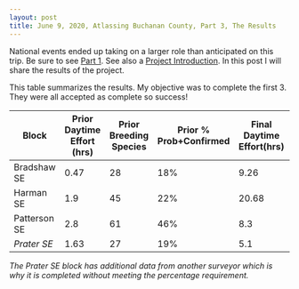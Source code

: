 ```yaml
---
layout: post
title: June 9, 2020, Atlassing Buchanan County, Part 3, The Results
---
```


National events ended up taking on a larger role than anticipated on this trip. Be sure to see [Part 1](2020-06-06-Atlassing-Buchanan-County.md). See also a [Project Introduction](2020-06-07-Project-Introduction.md). In this post I will share the results of the project.

This table summarizes the results. My objective was to complete the first 3. They were all accepted as complete so success!

| Block | Prior Daytime Effort (hrs) | Prior Breeding Species | Prior % Prob+Confirmed | Final Daytime Effort(hrs) | Final Breeding Species | Final % Probable+Confirmed | Nightjar Survey |
| ------------ | ----------- | ----------- | ----------- | ----------- | ----------- | ----------- | ----------- |
| Bradshaw SE  | 0.47 | 28 | 18% |  9.26 | 60 | 77% | yes |
| Harman SE    | 1.9  | 45 | 22% | 20.68| 73 | 62% | yes |
| Patterson SE | 2.8  | 61 | 46% |  8.3 | 69 | *49%* | *NA* |
| *Prater SE*  | 1.63 | 27 | 19% |  5.1 | 48 | *48%* | np |

*The Prater SE block has additional data from another surveyor which is why it is completed without meeting the percentage requirement.*
